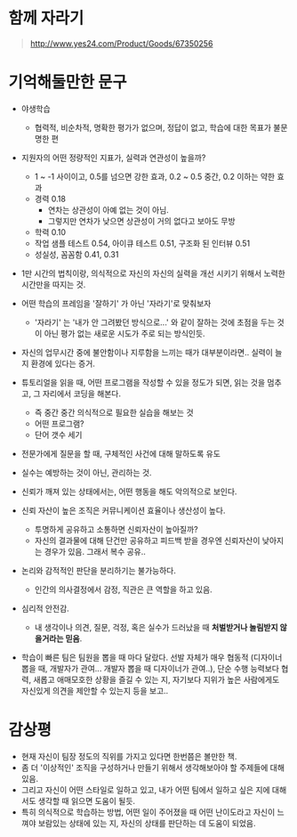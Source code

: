 # 함께 자라기

> http://www.yes24.com/Product/Goods/67350256

# 기억해둘만한 문구
- 야생학습
    - 협력적, 비순차적, 명확한 평가가 없으며, 정답이 없고, 학습에 대한 목표가 불문명한 편
- 지원자의 어떤 정량적인 지표가, 실력과 연관성이 높을까?
    - 1 ~ -1 사이이고, 0.5를 넘으면 강한 효과, 0.2 ~ 0.5 중간, 0.2 이하는 약한 효과
    - 경력 0.18
        - 연차는 상관성이 아예 없는 것이 아님.
        - 그렇지만 연차가 낮으면 상관성이 거의 없다고 보아도 무방
    - 학력 0.10
    - 작업 샘플 테스트 0.54, 아이큐 테스트 0.51, 구조화 된 인터뷰 0.51
    - 성실성, 꼼꼼함 0.41, 0.31

- 1만 시간의 법칙이랑, 의식적으로 자신의 자신의 실력을 개선 시키기 위해서 노력한 시간만을 따지는 것.
- 어떤 학습의 프레임을 '잘하기' 가 아닌 '자라기'로 맞춰보자
    - '자라기' 는 '내가 안 그려봤던 방식으로...' 와 같이 잘하는 것에 초점을 두는 것이 아닌 평가 없는 새로운 시도가 주로 되는 방식인듯.
- 자신의 업무시간 중에 불안함이나 지루함을 느끼는 때가 대부분이라면.. 실력이 늘지 환경에 있다는 증거.
- 튜토리얼을 읽을 때, 어떤 프로그램을 작성할 수 있을 정도가 되면, 읽는 것을 멈추고, 그 자리에서 코딩을 해본다.
    - 즉 중간 중간 의식적으로 필요한 실습을 해보는 것
    - 어떤 프로그램?
    - 단어 갯수 세기
- 전문가에게 질문을 할 때, 구체적인 사건에 대해 말하도록 유도
- 실수는 예방하는 것이 아닌, 관리하는 것.
- 신뢰가 깨져 있는 상태에서는, 어떤 행동을 해도 악의적으로 보인다.
- 신뢰 자산이 높은 조직은 커뮤니케이션 효율이나 생산성이 높다.
    - 투명하게 공유하고 소통하면 신뢰자산이 높아질까?
    - 자신의 결과물에 대해 단건만 공유하고 피드백 받을 경우엔 신뢰자산이 낮아지는 경우가 있음. 그래서 복수 공유..
- 논리와 감적적인 판단을 분리하기는 불가능하다.
    - 인간의 의사결정에서 감정, 직관은 큰 역할을 하고 있음.
- 심리적 안전감.
    - 내 생각이나 의견, 질문, 걱정, 혹은 실수가 드러났을 때 **처벌받거나 놀림받지 않을거라는 믿음**.
- 학습이 빠른 팀은 팀원을 뽑을 때 마다 달랐다. 선발 자체가 매우 협동적 (디자이너 뽑을 때, 개발자가 관여... 개발자 뽑을 때 디자이너가 관여..), 단순 수행 능력보다 협력, 새롭고 애매모호한 상황을 즐길 수 있는 지, 자기보다 지위가 높은 사람에게도 자신있게 의견을 제안할 수 있는지 등을 보고..


# 감상평
- 현재 자신이 팀장 정도의 직위를 가지고 있다면 한번쯤은 볼만한 책.
- 좀 더 '이상적인' 조직을 구성하거나 만들기 위해서 생각해보아야 할 주제들에 대해 있음.
- 그리고 자신이 어떤 스타일로 일하고 있고, 내가 어떤 팀에서 일하고 싶은 지에 대해서도 생각할 때 읽으면 도움이 될듯.
- 특히 의식적으로 학습하는 방법, 어떤 일이 주어졌을 때 어떤 난이도라고 자신이 느껴야 보람있는 상태에 있는 지, 자신의 상태를 판단하는 데 도움이 되었음.
